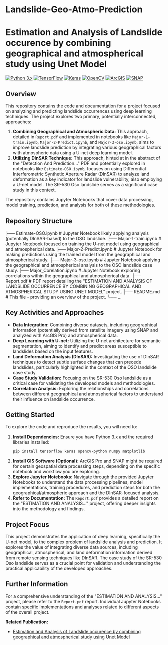 # Landslide-Geo-Atmo-Prediction
# Estimation and Analysis of Landslide occurence by combining geographical and atmospherical study using Unet Model

[![Python 3.x](https://img.shields.io/badge/python-3.x-blue.svg)](https://www.python.org/downloads/)
[![TensorFlow](https://img.shields.io/badge/TensorFlow-%23FF6F00.svg?style=for-the-badge&logo=TensorFlow&logoColor=white)](https://www.tensorflow.org/)
[![Keras](https://img.shields.io/badge/Keras-%23D00000.svg?style=for-the-badge&logo=Keras&logoColor=white)](https://keras.io/)
[![OpenCV](https://img.shields.io/badge/OpenCV-%235C3EE8.svg?style=for-the-badge&logo=OpenCV&logoColor=white)](https://opencv.org/)
[![ArcGIS](https://img.shields.io/badge/ArcGIS-%230079C1.svg?style=for-the-badge&logo=ArcGIS&logoColor=white)](https://www.esri.com/en-us/arcgis/products/arcgis-pro/overview)
[![SNAP](https://img.shields.io/badge/SNAP-lightgrey?style=for-the-badge&logo=&logoColor=white)](https://earth.esa.int/eogateway/tools/snap)

## Overview

This repository contains the code and documentation for a project focused on analyzing and predicting landslide occurrences using deep learning techniques. The project explores two primary, potentially interconnected, approaches:

1.  **Combining Geographical and Atmospheric Data:** This approach, detailed in `Report.pdf` and implemented in notebooks like `Major-1-train.ipynb`, `Major-2-Predict.ipynb`, and `Major-3-oso.ipynb`, aims to improve landslide prediction by integrating various geographical factors with atmospheric data using a U-net deep learning model.
2.  **Utilizing DInSAR Technique:** This approach, hinted at in the abstract of the "Detection And Prediction..." PDF and potentially explored in notebooks like `Estimate-OSO.ipynb`, focuses on using Differential Interferometric Synthetic Aperture Radar (DInSAR) to analyze land deformation as a key indicator for landslide vulnerability, also employing a U-net model. The SR-530 Oso landslide serves as a significant case study in this context.

The repository contains Jupyter Notebooks that cover data processing, model training, prediction, and analysis for both of these methodologies.

## Repository Structure


├── Estimate-OSO.ipynb        # Jupyter Notebook likely applying analysis (potentially DInSAR-based) to the OSO landslide.
├── Major-1-train.ipynb       # Jupyter Notebook focused on training the U-net model using geographical and atmospherical data.
├── Major-2-Predict.ipynb     # Jupyter Notebook for making predictions using the trained model from the geographical and atmospherical study.
├── Major-3-oso.ipynb         # Jupyter Notebook applying the geographical and atmospherical analysis to the OSO landslide case study.
├── Major_Corelation.ipynb    # Jupyter Notebook exploring correlations within the geographical and atmospherical data.
├── Report.pdf          # PDF report detailing the "ESTIMATION AND ANALYSIS OF LANDSLIDE OCCURRENCE BY COMBINING GEOGRAPHICAL AND ATMOSPHERICAL STUDY USING UNET MODEL" project.
├── README.md                 # This file - providing an overview of the project.
└── ... 


## Key Activities and Approaches

* **Data Integration:** Combining diverse datasets, including geographical information (potentially derived from satellite imagery using SNAP and analyzed with ArcGIS Pro) and atmospherical data.
* **Deep Learning with U-net:** Utilizing the U-net architecture for semantic segmentation, aiming to identify and predict areas susceptible to landslides based on the input features.
* **Land Deformation Analysis (DInSAR):** Investigating the use of DInSAR techniques to detect subtle surface changes that can precede landslides, particularly highlighted in the context of the OSO landslide case study.
* **Case Study Validation:** Focusing on the SR-530 Oso landslide as a critical case for validating the developed models and methodologies.
* **Correlation Analysis:** Exploring the relationships and correlations between different geographical and atmospherical factors to understand their influence on landslide occurrence.

## Getting Started

To explore the code and reproduce the results, you will need to:

1.  **Install Dependencies:** Ensure you have Python 3.x and the required libraries installed:
    ```bash
    pip install tensorflow keras opencv-python numpy matplotlib
    ```
2.  **Install GIS Software (Optional):** ArcGIS Pro and SNAP might be required for certain geospatial data processing steps, depending on the specific notebook and workflow you are exploring.
3.  **Explore Jupyter Notebooks:** Navigate through the provided Jupyter Notebooks to understand the data processing pipelines, model implementations, training procedures, and prediction steps for both the geographical/atmospheric approach and the DInSAR-focused analysis.
4.  **Refer to Documentation:** The `Report.pdf` provides a detailed report on the "ESTIMATION AND ANALYSIS..." project, offering deeper insights into the methodology and findings.

## Project Focus

This project demonstrates the application of deep learning, specifically the U-net model, to the complex problem of landslide analysis and prediction. It explores the value of integrating diverse data sources, including geographical, atmospherical, and land deformation information derived from remote sensing techniques like DInSAR. The case study of the SR-530 Oso landslide serves as a crucial point for validation and understanding the practical applicability of the developed approaches.

## Further Information

For a comprehensive understanding of the "ESTIMATION AND ANALYSIS..." project, please refer to the `Report.pdf` report. Individual Jupyter Notebooks contain specific implementations and analyses related to different aspects of the overall project.

**Related Publication:**

* [Estimation and Analysis of Landslide occurence by combining geographical and atmospherical study using Unet Model](https://link.springer.com/article/10.1007/s11334-024-00578-x)